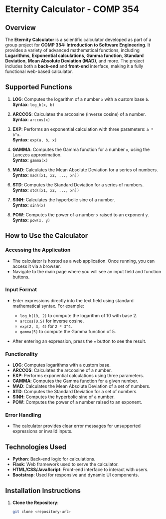 # Eternity Calculator - COMP 354

## Overview

The **Eternity Calculator** is a scientific calculator developed as part of a group project for **COMP 354: Introduction to Software Engineering**. It provides a variety of advanced mathematical functions, including **Logarithms**, **Exponential calculations**, **Gamma function**, **Standard Deviation**, **Mean Absolute Deviation (MAD)**, and more. The project includes both a **back-end** and **front-end** interface, making it a fully functional web-based calculator.

## Supported Functions

1. **LOG**: Computes the logarithm of a number `x` with a custom base `b`.  
   **Syntax**: `log_b(x, b)`

2. **ARCCOS**: Calculates the arccosine (inverse cosine) of a number.  
   **Syntax**: `arccos(x)`

3. **EXP**: Performs an exponential calculation with three parameters: `a * b^x`.  
   **Syntax**: `exp(a, b, x)`

4. **GAMMA**: Computes the Gamma function for a number `x`, using the Lanczos approximation.  
   **Syntax**: `gamma(x)`

5. **MAD**: Calculates the Mean Absolute Deviation for a series of numbers.  
   **Syntax**: `mad([x1, x2, ..., xn])`

6. **STD**: Computes the Standard Deviation for a series of numbers.  
   **Syntax**: `std([x1, x2, ..., xn])`

7. **SINH**: Calculates the hyperbolic sine of a number.  
   **Syntax**: `sinh(x)`

8. **POW**: Computes the power of a number `x` raised to an exponent `y`.  
   **Syntax**: `pow(x, y)`

## How to Use the Calculator

### Accessing the Application

- The calculator is hosted as a web application. Once running, you can access it via a browser. 
- Navigate to the main page where you will see an input field and function buttons.

### Input Format

- Enter expressions directly into the text field using standard mathematical syntax. For example:
  - `log_b(10, 2)` to compute the logarithm of 10 with base 2.  
  - `arccos(0.5)` for inverse cosine.  
  - `exp(2, 3, 4)` for `2 * 3^4`.  
  - `gamma(5)` to compute the Gamma function of 5.

- After entering an expression, press the `=` button to see the result.

### Functionality

- **LOG**: Computes logarithms with a custom base.
- **ARCCOS**: Calculates the arccosine of a number.
- **EXP**: Performs exponential calculations using three parameters.
- **GAMMA**: Computes the Gamma function for a given number.
- **MAD**: Calculates the Mean Absolute Deviation of a set of numbers.
- **STD**: Computes the Standard Deviation for a set of numbers.
- **SINH**: Computes the hyperbolic sine of a number.
- **POW**: Computes the power of a number raised to an exponent.

### Error Handling

- The calculator provides clear error messages for unsupported expressions or invalid inputs.

## Technologies Used

- **Python**: Back-end logic for calculations.
- **Flask**: Web framework used to serve the calculator.
- **HTML/CSS/JavaScript**: Front-end interface to interact with users.
- **Bootstrap**: Used for responsive and dynamic UI components.

## Installation Instructions

1. **Clone the Repository**:
   ```bash
   git clone <repository-url>
